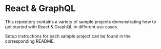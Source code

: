 # React & GraphQL

This repository contains a variety of sample projects demonstrating how to get started with React & GraphQL in different use cases.

Setup instructions for each sample project can be found in the corresponding README.
